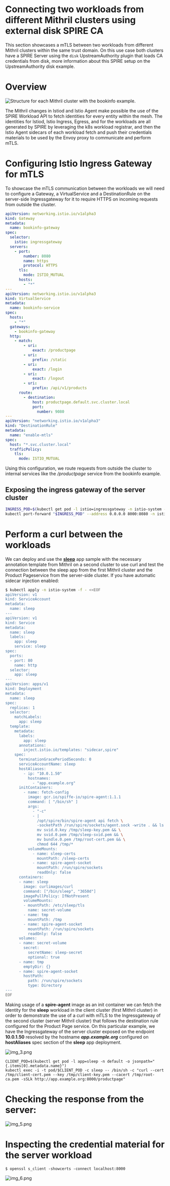 # Connecting two workloads from different Mithril clusters using external disk SPIRE CA

This section showcases a mTLS between two workloads from different Mithril clusters within the
same trust domain. On this use case both clusters have a SPIRE Server using the `disk` 
UpstreamAuthority plugin that loads CA credentials from disk, more information about this 
SPIRE setup on the UpstreamAuthority disk example.

# Overview

![Structure for each Mithril cluster with the bookinfo example.](img/overview.png)

The Mithril changes in Istiod and Istio Agent make possible the use of the SPIRE Workload 
API to fetch identities for every entity within the mesh. The identities for Istiod, Istio 
Ingress, Egress, and for the workloads are all generated by SPIRE by leveraging the k8s 
workload registrar, and then the Istio Agent sidecars of each workload fetch and push their 
credentials materials to be used by the Envoy proxy to communicate and perform mTLS.

# Configuring Istio Ingress Gateway for mTLS

To showcase the mTLS communication between the workloads we will need to configure a Gateway,
a VirtualService and a DestinationRule on the server-side Ingressgateway for it to require 
HTTPS on incoming requests from outside the cluster.

```yaml
apiVersion: networking.istio.io/v1alpha3
kind: Gateway
metadata:
  name: bookinfo-gateway
spec:
  selector:
    istio: ingressgateway
  servers:
    - port:
        number: 8080
        name: https
        protocol: HTTPS
      tls:
        mode: ISTIO_MUTUAL
      hosts:
        - "*"
---
apiVersion: networking.istio.io/v1alpha3
kind: VirtualService
metadata:
  name: bookinfo-service
spec:
  hosts:
    - "*"
  gateways:
    - bookinfo-gateway
  http:
    - match:
        - uri:
            exact: /productpage
        - uri:
            prefix: /static
        - uri:
            exact: /login
        - uri:
            exact: /logout
        - uri:
            prefix: /api/v1/products
      route:
        - destination:
            host: productpage.default.svc.cluster.local
            port:
              number: 9080
---
apiVersion: "networking.istio.io/v1alpha3"
kind: "DestinationRule"
metadata:
  name: "enable-mtls"
spec:
  host: "*.svc.cluster.local"
  trafficPolicy:
    tls:
      mode: ISTIO_MUTUAL
```

Using this configuration, we route requests from outside the cluster to internal services like the _/productpage_ service from the bookinfo example.

## Exposing the ingress gateway of the server cluster

```bash
INGRESS_POD=$(kubectl get pod -l istio=ingressgateway -n istio-system -o jsonpath="{.items[0].metadata.name}")
kubectl port-forward "$INGRESS_POD" --address 0.0.0.0 8000:8080 -n istio-system
```

# Perform a curl between the workloads

We can deploy and use the [**sleep**](https://github.com/istio/istio/blob/master/samples/sleep/sleep.yaml)
app sample with the necessary annotation template from Mithril on a second cluster 
to use curl and test the connection between the sleep app from the first Mithril 
cluster and the Product Pageservice from the server-side cluster. If you have automatic
sidecar injection enabled:

```bash
$ kubectl apply -n istio-system -f - <<EOF
apiVersion: v1
kind: ServiceAccount
metadata:
  name: sleep
---
apiVersion: v1
kind: Service
metadata:
  name: sleep
  labels:
    app: sleep
    service: sleep
spec:
  ports:
  - port: 80
    name: http
  selector:
    app: sleep
---
apiVersion: apps/v1
kind: Deployment
metadata:
  name: sleep
spec:
  replicas: 1
  selector:
    matchLabels:
      app: sleep
  template:
    metadata:
      labels:
        app: sleep
      annotations:
        inject.istio.io/templates: "sidecar,spire"
    spec:
      terminationGracePeriodSeconds: 0
      serviceAccountName: sleep
      hostAliases:
        - ip: "10.0.1.50"
          hostnames:
            - "app.example.org"
      initContainers:
        - name: fetch-config
          image: gcr.io/spiffe-io/spire-agent:1.1.1
          command: [ "/bin/sh" ]
          args:
            - "-c"
            - |
              /opt/spire/bin/spire-agent api fetch \
              -socketPath /run/spire/sockets/agent.sock -write . && ls /sleep-certs/ &&
              mv svid.0.key /tmp/sleep-key.pem && \
              mv svid.0.pem /tmp/sleep-svid.pem && \
              mv bundle.0.pem /tmp/root-cert.pem && \
              chmod 644 /tmp/*
          volumeMounts:
            - name: sleep-certs
              mountPath: /sleep-certs
            - name: spire-agent-socket
              mountPath: /run/spire/sockets
              readOnly: false
      containers:
      - name: sleep
        image: curlimages/curl
        command: ["/bin/sleep", "3650d"]
        imagePullPolicy: IfNotPresent
        volumeMounts:
        - mountPath: /etc/sleep/tls
          name: secret-volume
        - name: tmp
          mountPath: /tmp
        - name: spire-agent-socket
          mountPath: /run/spire/sockets
          readOnly: false
      volumes:
      - name: secret-volume
        secret:
          secretName: sleep-secret
          optional: true
      - name: tmp
        emptyDir: {}
      - name: spire-agent-socket
        hostPath:
          path: /run/spire/sockets
          type: Directory
---
EOF
```

Making usage of a **spire-agent** image as an init container we can fetch the identity for the 
**sleep** workload in 
the client cluster (first Mithril cluster) in order to demonstrate the use of a curl with mTLS 
to the Ingressgateway
of the second cluster (server Mithril cluster) that follows the destination rule configured for 
the Product Page service. On this particular example, we have the Ingressgateway of the server
cluster exposed on the endpoint **10.0.1.50** resolved by the hostname **_app.example.org_**
configured on **hostAliases** spec section of the **sleep** app deployment.

![img_3.png](img/request.png)

```
CLIENT_POD=$(kubectl get pod -l app=sleep -n default -o jsonpath="{.items[0].metadata.name}")
kubectl exec -i -t pod/$CLIENT_POD -c sleep -- /bin/sh -c "curl --cert /tmp/client-cert.pem --key /tmp/client-key.pem --cacert /tmp/root-ca.pem -sSLk http://app.example.org:8000/productpage"
```

# Checking the response from the server:

![img_5.png](img/response.png)

# Inspecting the credential material for the server workload

```
$ openssl s_client -showcerts -connect localhost:8000
```

![img_6.png](img/show-certs.png)

 

 

 